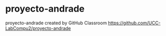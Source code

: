 # proyecto-andrade
proyecto-andrade created by GitHub Classroom
https://github.com/UCC-LabCompu2/proyecto-andrade
